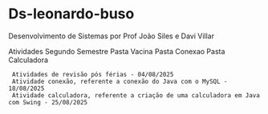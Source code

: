 # Ds-leonardo-buso
Desenvolvimento de Sistemas por Prof João Siles e Davi Villar

Atividades Segundo Semestre
Pasta Vacina
Pasta Conexao
Pasta Calculadora


     Atividades de revisão pós férias - 04/08/2025
     Atividade conexão, referente a conexão do Java com o MySQL - 18/08/2025
     Atividade calculadora, referente a criação de uma calculadora em Java com Swing - 25/08/2025
